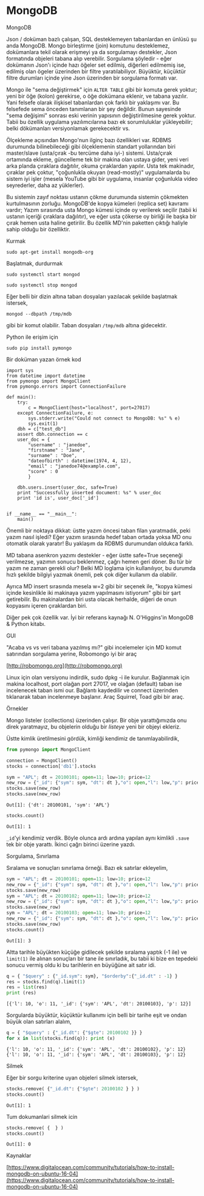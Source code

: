 # MongoDB

MongoDB

Json / doküman bazlı çalışan, SQL desteklemeyen tabanlardan en ünlüsü
şu anda MongoDB. Mongo birleştirme (join) komutunu desteklemez,
dokümanlara tekil olarak erişmeyi ya da sorgulamayı destekler, Json
formatında objeleri tabana alıp verebilir. Sorgulama şöyledir - eğer
dokümanın Json'ı içinde hazı öğeler set edilmiş, diğerleri edilmemiş
ise, edilmiş olan ögeler üzerinden bir filtre
yaratılabiliyor. Büyüktür, küçüktür filtre durumları içinde yine Json
üzerinden bir sorgulama formatı var.

Mongo ile "sema değiştirmek" için `ALTER TABLE` gibi bir komuta gerek
yoktur; yeni bir öğe (kolon) gerekirse, o öğe dokümana eklenir, ve
tabana yazılır. Yani felsefe olarak ilişkisel tabanlardan çok farklı
bir yaklaşımı var. Bu felsefede sema önceden tanımlanan bir şey
değildir. Bunun sayesinde "sema değişimi" sonrası eski verinin
yapısının değiştirilmesine gerek yoktur. Tabii bu özellik uygulama
yazılımcılarına bazı ek sorumluluklar yükleyebilir; belki dökümanları
versiyonlamak gerekecektir vs.

Ölçekleme açısından Mongo'nun ilginç bazı özellikleri var. RDBMS
durumunda bilinebileceği gibi ölçeklemenin standart yollarından biri
master/slave (usta/çırak -bu tercüme daha iyi-) sistemi. Usta/çırak
ortamında ekleme, güncelleme tek bir makina olan ustaya gider, yeni
veri arka planda çıraklara dağıtılır, okuma çıraklardan yapılır. Usta
tek makinadır, çıraklar pek çoktur, "çoğunlukla okuyan (read-mostly)"
uygulamalarda bu sistem iyi işler (mesela YouTube gibi bir uygulama,
insanlar çoğunlukla video seyrederler, daha az yüklerler).

Bu sistemin zayıf noktası ustanın çökme durumunda sistemin çökmekten
kurtulmasının zorluğu. MongoDB'de kopya kümeleri (replica set) kavramı
vardır; Yazım sırasında usta Mongo kümesi içinde oy verilerek seçilir
(tabii ki ustanın içeriği çıraklara dağılıtır), ve eğer usta çökerse
oy birliği ile başka bir çırak hemen usta haline getirilir. Bu özellik
MD'nin paketten çıktığı haliyle sahip olduğu bir özelliktir.

Kurmak

`sudo apt-get install mongodb-org`

Başlatmak, durdurmak

`sudo systemctl start mongod`

`sudo systemctl stop mongod`

Eğer belli bir dizin altına taban dosyaları yazılacak şekilde başlatmak istersek,

`mongod --dbpath /tmp/mdb`

gibi bir komut olabilir. Taban dosyaları `/tmp/mdb` altına gidecektir. 

Python ile erişim için

`sudo pip install pymongo`

Bir doküman yazan örnek kod

```
import sys
from datetime import datetime
from pymongo import MongoClient
from pymongo.errors import ConnectionFailure

def main():
    try:
        c = MongoClient(host="localhost", port=27017)
    except ConnectionFailure, e:
        sys.stderr.write("Could not connect to MongoDB: %s" % e)
        sys.exit(1)
    dbh = c["test_db"]
    assert dbh.connection == c
    user_doc = {
        "username" : "janedoe",
        "firstname" : "Jane",
        "surname" : "Doe",
        "dateofbirth" : datetime(1974, 4, 12),
        "email" : "janedoe74@example.com",
        "score" : 0
        }

    dbh.users.insert(user_doc, safe=True)
    print "Successfully inserted document: %s" % user_doc
    print 'id is', user_doc['_id']
    
    
if __name__ == "__main__":
    main()
```

Önemli bir noktaya dikkat: üstte yazım öncesi taban filan yaratmadık,
peki yazım nasıl işledi? Eğer yazım sırasında hedef taban ortada yoksa
MD onu otomatik olarak yaratır! Bu yaklaşım da RDBMS durumundan
oldukca farklı.

MD tabana asenkron yazımı destekler - eğer üstte safe=True seçeneği
verilmezse, yazımın sonucu beklenmez, çağrı hemen geri döner. Bu tür
bir yazım ne zaman gerekli olur? Belki MD loglama için kullanılıyor,
bu durumda hızlı şekilde bilgiyi yazmak önemli, pek çok diğer kullanım
da olabilir.

Ayrıca MD insert sırasında mesela w=2 gibi bir seçenek ile, "kopya
kümesi içinde kesinlikle iki makinaya yazım yapılmasını istiyorum"
gibi bir şart getirebilir. Bu makinalardan biri usta olacak herhalde,
diğeri de onun kopyasını içeren çıraklardan biri.

Diğer pek çok özellik var. İyi bir referans kaynağı N. O'Higgins'in
MongoDB & Python kitabı.

GUI

"Acaba vs vs veri tabana yazılmış mı?" gibi incelemeler için MD komut
satırından sorgulama yerine, Robomongo iyi bir araç

[http://robomongo.org](http://robomongo.org)

Linux için olan versiyonu indirdik, sudo dpkg -i ile
kurulur. Bağlanmak için makina localhost, port olağan port 27017, ve
olağan (default) taban ise incelenecek taban ismi our. Bağlantı
kaydedilir ve connect üzerinden tıklanarak taban incelenmeye
başlanır. Araç Squirrel, Toad gibi bir araç.

Örnekler

Mongo listeler (collections) üzerinden çalışır. Bir obje
yarattığımızda onu direk yaratmayız, bu objelerin olduğu bir *listeye*
yeni bir objeyi ekleriz.

Üstte kimlik üretilmesini gördük, kimliği kendimiz de tanımlayabilirdik,


```python
from pymongo import MongoClient

connection = MongoClient()
stocks = connection['db1'].stocks
```

```python
sym = "APL"; dt = 20100101; open=11; low=10; price=12
new_row = {"_id": {"sym": sym, "dt": dt },"o": open,"l": low,"p": price}
stocks.save(new_row)
stocks.save(new_row)
```

```text
Out[1]: {'dt': 20100101, 'sym': 'APL'}
```

```python
stocks.count()
```

```text
Out[1]: 1
```

`_id`'yi kendimiz verdik. Böyle olunca ardı ardına yapılan aynı
kimlikli `.save` tek bir obje yarattı. İkinci çağrı birinci üzerine
yazdı.

Sorgulama, Sınırlama

Sıralama ve sonuçları sınırlama örneği. Bazı ek satırlar ekleyelim,

```python
sym = "APL"; dt = 20100101; open=11; low=10; price=12
new_row = {"_id": {"sym": sym, "dt": dt },"o": open,"l": low,"p": price}
stocks.save(new_row)
sym = "APL"; dt = 20100102; open=11; low=10; price=12
new_row = {"_id": {"sym": sym, "dt": dt },"o": open,"l": low,"p": price}
stocks.save(new_row)
sym = "APL"; dt = 20100103; open=11; low=10; price=12
new_row = {"_id": {"sym": sym, "dt": dt },"o": open,"l": low,"p": price}
stocks.save(new_row)
stocks.count()
```

```text
Out[1]: 3
```

Altta tarihle büyükten küçüğe gidilecek şekilde sıralama yaptık (-1
ile) ve `limit(1)` ile alınan sonuçları bir tane ile sınırladık, bu
tabii ki bize en tepedeki sonucu vermiş oldu ki bu tarihlerin en
büyüğüne ait satır idi.

```python
q = { "$query" : {"_id.sym": sym}, "$orderby":{"_id.dt" : -1} }
res = stocks.find(q).limit(1)
res = list(res)
print (res)
```

```text
[{'l': 10, 'o': 11, '_id': {'sym': 'APL', 'dt': 20100103}, 'p': 12}]
```

Sorgularda büyüktür, küçüktür kullanımı için belli bir tarihe eşit ve
ondan büyük olan satırları alalım,

```python
q = { "$query" : {"_id.dt": {"$gte": 20100102 }} }
for x in list(stocks.find(q)): print (x)
```

```text
{'l': 10, 'o': 11, '_id': {'sym': 'APL', 'dt': 20100102}, 'p': 12}
{'l': 10, 'o': 11, '_id': {'sym': 'APL', 'dt': 20100103}, 'p': 12}
```

Silmek

Eğer bir sorgu kriterine uyan objeleri silmek istersek,

```python
stocks.remove( {"_id.dt": {"$gte": 20100102 } } )
stocks.count()
```

```text
Out[1]: 1
```

Tum dokumanlari silmek icin

```python
stocks.remove( {  } )
stocks.count()
```

```text
Out[1]: 0
```


Kaynaklar

[https://www.digitalocean.com/community/tutorials/how-to-install-mongodb-on-ubuntu-16-04](https://www.digitalocean.com/community/tutorials/how-to-install-mongodb-on-ubuntu-16-04)

